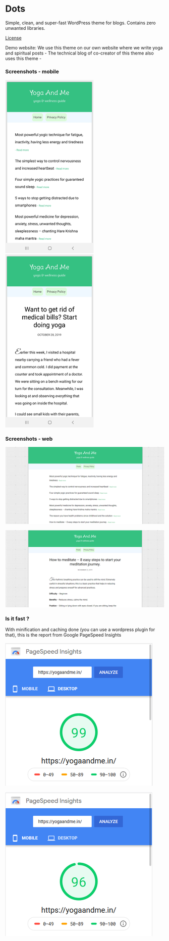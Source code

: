 # Dots
Simple, clean, and super-fast WordPress theme for blogs. Contains zero unwanted libraries.

<a href= "https://raw.githubusercontent.com/yogaandme/dots-wordpress-theme/master/LICENSE">License</a>

Demo website: We use this theme on our own website where we write yoga and spiritual posts - <a href = "https://yogaandme.in"></a>
              The technical blog of co-creator of this theme also uses this theme - <a href = "ironmonkey.in"></a>

<h3>Screenshots - mobile</h3>

<kbd>
<img src="https://raw.githubusercontent.com/yogaandme/dots-wordpress-theme/master/mob-screenshot1.png" width="280px"/>
</kbd>
&nbsp;&nbsp;&nbsp;&nbsp;&nbsp;&nbsp;
<kbd>
<img src="https://raw.githubusercontent.com/yogaandme/dots-wordpress-theme/master/mob-screenshot2.png" width="280px"/>
</kbd>

<h3>Screenshots - web</h3>

<kbd>
<img src="https://raw.githubusercontent.com/yogaandme/dots-wordpress-theme/master/screenshot3.PNG"/>
</kbd> <br><br>
<kbd>
<img src="https://raw.githubusercontent.com/yogaandme/dots-wordpress-theme/master/screenshot5.PNG"/>
</kbd>

<h3>Is it fast ?</h3>
With minification and caching done (you can use a wordpress plugin for that), this is the report from Google PageSpeed Insights <br><br>
<kbd>
<img src="https://raw.githubusercontent.com/yogaandme/dots-wordpress-theme/master/page-speed-desktop.PNG"/>
</kbd> <br><br>
<kbd>
<img src="https://raw.githubusercontent.com/yogaandme/dots-wordpress-theme/master/page-speed-mobile.PNG"/>
</kbd>


